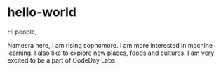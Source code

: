 # hello-world

Hi people,

Nameera here, I am rising sophomore. I am more interested in machine learning.
I also like to explore new places, foods and cultures. I am very excited to be a part of CodeDay Labs. 
